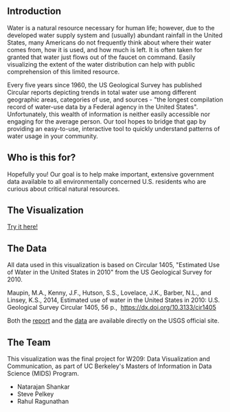 ## Introduction

Water is a natural resource necessary for human life; however, due to the developed water supply system and (usually) abundant rainfall in the United States, many Americans do not frequently think about where their water comes from, how it is used, and how much is left. It is often taken for granted that water just flows out of the faucet on command. Easily visualizing the extent of the water distribution can help with public comprehension of this limited resource. 

Every five years since 1960, the US Geological Survey has published Circular reports depicting trends in total water use among different geographic areas, categories of use, and sources - "the longest compilation record of water-use data by a Federal agency in the United States". Unfortunately, this wealth of information is neither easily accessible nor engaging for the average person. Our tool hopes to bridge that gap by providing an easy-to-use, interactive tool to quickly understand patterns of water usage in your community.

## Who is this for?

Hopefully you! Our goal is to help make important, extensive government data available to all environmentally concerned U.S. residents who are curious about critical natural resources. 

## The Visualization

[Try it here!](visualization.html)

## The Data 

All data used in this visualization is based on Circular 1405, "Estimated Use of Water in the United States in 2010" from the US Geological Survey for 2010. 

Maupin, M.A., Kenny, J.F., Hutson, S.S., Lovelace, J.K., Barber, N.L., and Linsey, K.S., 2014, Estimated use of water in the United States in 2010: U.S. Geological Survey Circular 1405, 56 p., 
https://dx.doi.org/10.3133/cir1405

Both the [report](https://pubs.usgs.gov/circ/1405/) and the [data](https://water.usgs.gov/watuse/data/2010/) are available directly on the USGS  official site.

## The Team

This visualization was the final project for W209: Data Visualization and Communication, as part of UC Berkeley's Masters of Information in Data Science (MIDS) Program.

* Natarajan Shankar
* Steve Pelkey
* Rahul Ragunathan
